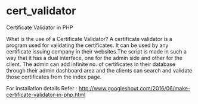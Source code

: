# cert_validator
Certificate Validator in PHP

What is the use of a Certificate Validator?
A certificate validator is a program used for validating the certificates. It can be used by any certificate issuing company in their websites.The script is made in such a way that it has a dual interface, one for the admin side and other for the client. The admin can add infinite no. of certificates in their database through their admin dashboard area and the clients can search and validate those certificates from the index page.

For installation details
Refer : http://www.googleshout.com/2016/06/make-certificate-validator-in-php.html
